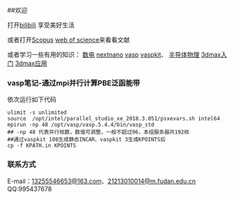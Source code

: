 ##欢迎

打开[bilibili](https://www.bilibili.com/) 享受美好生活

或者打开[Scopus](https://www.scopus.com/search/form.uri?zone=TopNavBar&origin=resultslist&display=basic#basic)
[web of science](https://www.webofscience.com/wos/alldb/basic-search)来看看文献

或者学习一些有用的知识：
[数电](https://www.bilibili.com/video/BV18p411Z7ce?from=search&seid=15000188297364473279&spm_id_from=333.337.0.0)
[nextnano](https://www.nextnano.com/manual/getting_started.html)
[vasp](https://www.bigbrosci.com/)
[vaspkit](https://tamaswells.github.io/VASPKIT_manual/manual0.73/vaspkit-manual-0.73.html)、
[半导体物理](http://mooc1.chaoxing.com/nodedetailcontroller/visitnodedetail?courseId=99784531&knowledgeId=99784645)
[3dmax入门](https://www.bilibili.com/video/BV19W411i7fG?p=1)
[3dmax应用](https://space.bilibili.com/26665449?spm_id_from=333.788.b_765f7570696e666f.1)

### vasp笔记-通过mpi并行计算PBE泛函能带

依次运行如下代码
```通过mpi并行计算PBE泛函能带
ulimit -s unlimited 
source  /opt/intel/parallel_studio_xe_2018.3.051/psxevars.sh intel64
mpirun -np 48 /opt/vasp/vasp.5.4.4/bin/vasp_std
## -np 48 代表并行核数，数值可调整，一般不超过96，本组服务器共192核
##通过vaspkit 108生成静态INCAR、vaspkit 3生成KPOINTS后
cp -f KPATH.in KPOINTS

```


### 联系方式

E-mail：13255546653@163.com、21213010014@m.fudan.edu.cn
QQ:995437678

